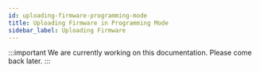 ```yaml
---
id: uploading-firmware-programming-mode
title: Uploading Firmware in Programming Mode
sidebar_label: Uploading Firmware
---
```


:::important
We are currently working on this documentation. Please come back later.
:::